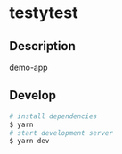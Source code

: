 # testytest

## Description

demo-app

## Develop

```bash
# install dependencies
$ yarn
# start development server
$ yarn dev
```
